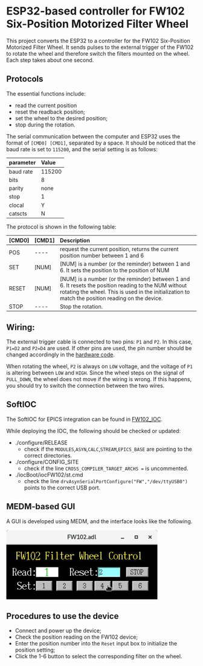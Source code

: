 # ESP32-based controller for FW102 Six-Position Motorized Filter Wheel

This project converts the ESP32 to a controller for the FW102 Six-Position 
Motorized Filter Wheel. 
It sends pulses to the external trigger of the FW102 to rotate the wheel and
therefore switch the filters mounted on the wheel. 
Each step takes about one second.

## Protocols
The essential functions include: 
- read the current position
- reset the readback position;
- set the wheel to the desired position; 
- stop during the rotation.

The serial communication between the computer and ESP32 uses the format of 
`[CMD0] [CMD1]`, separated by a space.
It should be noticed that the baud rate is set to `115200`, and the serial setting is as follows:

| parameter | Value  |
|:----------|:-------|
| baud rate | 115200 |
| bits      | 8      |
| parity    | none   |
| stop      | 1      |
| clocal    | Y      |
| catscts   | N      |
The protocol is shown in the following table:

| [CMD0]| [CMD1] | Description                                                                                                                                                                                                |
|:------|:-------|:-----------------------------------------------------------------------------------------------------------------------------------------------------------------------------------------------------------|
| POS   | ----   | request the current position, returns the current position number between 1 and 6                                                                                                                          |
| SET   | [NUM]  | [NUM] is a number (or the reminder) between 1 and 6. It sets the position to the position of NUM                                                                                                           |
| RESET | [NUM]  | [NUM] is a number (or the reminder) between 1 and 6. It resets the position reading to the NUM without rotating the wheel. This is used in the initialization to match the position reading on the device. |
| STOP  | ----   | Stop the rotation.|

## Wiring:
The external trigger cable is connected to two pins: `P1` and `P2`.
In this case, `P1=D2` and `P2=D4` are used. 
If other pins are used, the pin number should be changed accordingly in the 
[hardware code](./FW102_HW/FW102_HW.ino).

When rotating the wheel, `P2` is always on `LOW` voltage, and the voltage of `P1` is altering between `LOW` and `HIGH`.
Since the wheel steps on the signal of `PULL_DOWN`, the wheel does not move if the wiring is wrong.
If this happens, you should try to switch the connection between the two wires.

## SoftIOC
The SoftIOC for EPICS integration can be found in [FW102_IOC](./FW102_IOC).

While deploying the IOC, the following should be checked or updated:
- ./configure/RELEASE
  - check if the `MODULES`,`ASYN`,`CALC`,`STREAM`,`EPICS_BASE` are pointing to the correct directories.
- ./configure/CONFIG_SITE
  - check if the line `CROSS_COMPILER_TARGET_ARCHS =` is uncommented.
- ./iocBoot/iocFW102/st.cmd
  - check the line `drvAsynSerialPortConfigure("FW","/dev/ttyUSB0")` points to the correct USB port.

## MEDM-based GUI

A GUI is developed using MEDM, and the interface looks like the following.

<img src="./Docs/Screenshot_FW102.png" width="400"/>

## Procedures to use the device
- Connect and power up the device;
- Check the position reading on the FW102 device;
- Enter the position number into the `Reset` input box to initialize the position setting;
- Click the 1-6 button to select the corresponding filter on the wheel.

